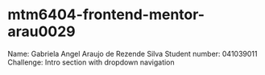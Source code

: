 # mtm6404-frontend-mentor-arau0029

Name: Gabriela Angel Araujo de Rezende Silva
Student number: 041039011
Challenge: Intro section with dropdown navigation